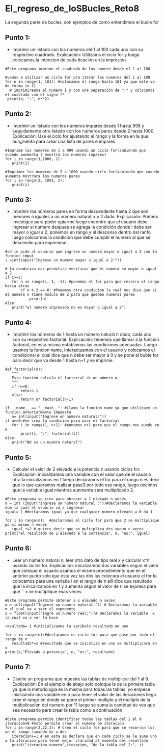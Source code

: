 # El_regreso_de_loSBucles_Reto8
La segunda parte de bucles, son ejemplos de como entendimos el bucle for
## Punto 1:
- Imprimir un listado con los números del 1 al 100 cada uno con su respectivo cuadrado.
Explicación: Utilizams el ciclo for y luego colocamos la intencion de cada iteación en la impresión
```
#Este programa imprime el cuadrado de los numero desde el 1 al 100

#vamos a utilizar un ciclo for pra iterar los numeros del 1 al 100
for n in range(1, 101): #colocamos el rango hasta 101 ya que este va de forma (n-1)
  # imprimiremos el numero i y con una separación de ":" y colocamos el cuadrado con el signo **
 print(n, ":", n**2)
 ```
 ## Punto 2:
 - Imprimir un listado con los números impares desde 1 hasta 999 y seguidamente otro listado con los números pares desde 2 hasta 1000.
 Explicación: Use el ciclo for ajustando el rango y la forma en la que aun¿menta para crear una lista de pares e impares
 ```
 #Imprime los numeros de 1 a 999 usando un ciclo for(sabiendo que cuando aunmenta ( muestra los numeros impares)
for i in range(1,1000, 2):
    print(i)

#Imprimer los numeros de 2 a 1000 usando ciclo for(sabiendo que cuando aumenta mostrara los numeros pares
for i in range(2, 1001, 2):
    print(i)
 ```
 ## Punto 3:
 - Imprimir los números pares en forma descendente hasta 2 que son menores o iguales a un número natural n ≥ 2 dado.
 Explicación: Primero investigue para poder guiarme luego encontre que el usuario debe ingresar el numero despues se agrega la condición donde i debe ser mayor o igual  a 2, ponemos en rango y el descenso dentro del ranfo luego colocamos la condicion que debe cumplir el numero al que se descendio para imprimirse. 
 ```
 #se le pide al usuario que ingrese un numero mayor o igual a 2 con la funcion imput
i =int(input("Ingrese un numero mayor o igual a 2:"))

# la condicion nos permitira verificar que el numero se mayor o igual a 2
if i>=2:
    for n in range(i, 1, -1): #ponemos el for para que recorra el rango hacia atras 
        if n % 2 == 0: #Ponemos otra condicion la cual nos dice que si el numero n tiene modulo de 2 para que queden numeros pares
            print(n)
else:
    print("el numero ingresado no es mayor o igual a 2")

 ```
 ## Punto 4:
 -  Imprimir los números de 1 hasta un número natural n dado, cada uno con su respectivo factorial.
 Explicación: tenemos que llamar a la funcion factorial, en esta misma entablamos las condiciones adecuadas. Luego usamos la funcion name, interactuamos con el usuario y colocamos el condicional el cual dice que n debe ser mayor a 0 y se pone el buble for para decir que va desde 1 hasta n+1 y se imprime. 
 ```
 def factorial(n):
    """
    Esta función calcula el factorial de un número n
    """
    if n==0:
        return 1
    else:   
        return n* factorial(n-1)

if __name__ == "__main__": #Llamo la funcion name ya que utilizare un funcion anteriormente impuesta
    n= int(input("Ingrese un numero natural:"))
if n>=0:#se crea la condicion para usar el factorial
    for i in range(1, n+1): #ponemos n+1 para que el rango nos quede en n
        print(i, ":", factorial(i))
else:
    print("NO es un nuemro natural")
 ```
 ## Punto 5:
 -  Calcular el valor de 2 elevado a la potencia n usando ciclos for.
 Explicación: inicializamos una variable con el valor que de el usuario otra la inicializamos en 1 luego declaramos el for para el rango n es decir que lo que queramos realizar pase3 por todo ese rango, luego decimos que la variable igual mientras aunmente sera multiplicado 2.
 ```
 #Este programa se creo para obtener a 2 elevado n veces
n = int (input("Ingrese un numero natural :"))#declaramos la variable num la cual el usuario va a ingresar
igual= 1 #declaramos igual ya que cualquier numero elevado a 0 da 1

for i in range(n):  #declaramos el ciclo for para que 2 se multiplique po si mismo n veces
    igual *=2 # quiere decir que se multiplica dos segun n veces
print("el resultado de 2 elevado a la portencia", n, "es:", igual)

 ```
 ## Punto 6:
 - Leer un número natural n, leer otro dato de tipo real x y calcular x^n usando ciclos for.
 Explicación: inicalizamod dos variables segun el valor que coloque el usuario usamos el mismo procedimiento que en el anterior punto solo que esta vez las dos las colocara el usuario el for lo colocamos para una variabe i en el rango de n allí dice que resultado que la inicalizamos en 1 y aumenta segun el valor de n se expresa para que```
 x se multiplique esas veces.
 ```
 #Este programa permite obtener a x elevado n veces
n = int(input("Ingrese un numero natural:")) # Declaramos la variable n el cual va a seer el exponente
x = float(input("Ingre un numero real:"))# Declaramos la variable  x la cual va a ser la base

resultado= 1 #inicializamos la varibale resultado en uno

for i in range(n):#declaramos en ciclo for para que pase por todo el rango de n 
    resultado*=x #resultado que se inicalizo en uno se multiplicara en x
print(x,"Elevado a potencia", n, "es:", resultado)
 ```
 ## Punto 7:
 - Diseñe un programa que muestre las tablas de multiplicar del 1 al 9.
 Explicación: En el ejemplo de abajo solo coloque la de la primera tabla ya que la metodología es la misma para todas las tablas, yo empece inializando una variable en o para tener el valor de las iteraciones liego cree el rango en donde se pone el primer multiplo y el multiplo de la multiplicación del numero por 11 luego se suma la cantidad de ves que sea necesario para crear la tabla como a continuación.
 ```
 #Este programa permite identificar todas las tablas del 2 al 9 
iteracion=0 #esto permite crear el numero de iteracion
for i in range(2,22,2): # Creo el ciclo for para que se recorran los en el rango sumando de a dos
    iteracion+=1 # en esta se declara que en cada ciclo se le sume uno a la iteracion para tener mejor claridad al momento del resultado
    print("iteracion numero",iteracion, "de la tabla del 2:", i)

 ```
 

